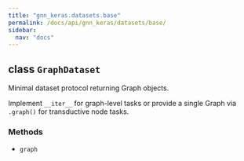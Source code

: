 ```yaml
---
title: "gnn_keras.datasets.base"
permalink: /docs/api/gnn_keras/datasets/base/
sidebar:
  nav: "docs"
---
```


## class `GraphDataset`

Minimal dataset protocol returning Graph objects.

Implement `__iter__` for graph-level tasks or provide a single Graph via
`.graph()` for transductive node tasks.

### Methods

- `graph`
